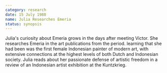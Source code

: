 ```yaml
---
category: research
date: 15 July 1988
name: Julia Researches Emeria
status: synopsis
---
```

Julia's curiosity about Emeria grows in the days after meeting Victor. She researches
Emeria in the art publications from the period. learning that she had been was the
first female Indonesian painter of modern art, with extensive connections at the highest levels of both Dutch and Indonesian society. Julia reads about her passionate defense of artistic freedom in a review of an Indonesian artist exhibition at the Kuntzkrieg. 
